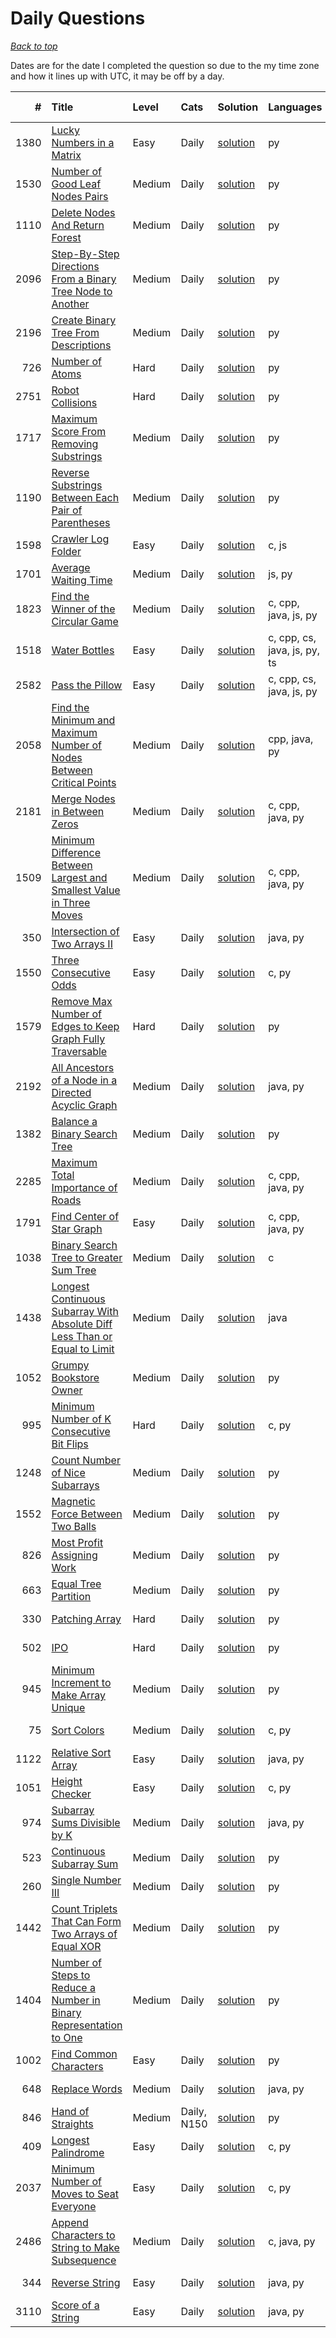 # Daily Questions

*[Back to top](<../README.md>)*

Dates are for the date I completed the question so due to the my time zone and how it lines up with UTC, it may be off by a day.

|    # | Title                                                                                                                                                                                    | Level   | Cats        | Solution                                                                                           | Languages                    | Date Complete   |
|-----:|:-----------------------------------------------------------------------------------------------------------------------------------------------------------------------------------------|:--------|:------------|:---------------------------------------------------------------------------------------------------|:-----------------------------|:----------------|
| 1380 | [Lucky Numbers in a Matrix](<https://leetcode.com/problems/lucky-numbers-in-a-matrix>)                                                                                                   | Easy    | Daily       | [solution](<_1380. Lucky Numbers in a Matrix.md>)                                                  | py                           | Jul 19, 2024    |
| 1530 | [Number of Good Leaf Nodes Pairs](<https://leetcode.com/problems/number-of-good-leaf-nodes-pairs>)                                                                                       | Medium  | Daily       | [solution](<_1530. Number of Good Leaf Nodes Pairs.md>)                                            | py                           | Jul 18, 2024    |
| 1110 | [Delete Nodes And Return Forest](<https://leetcode.com/problems/delete-nodes-and-return-forest>)                                                                                         | Medium  | Daily       | [solution](<_1110. Delete Nodes And Return Forest.md>)                                             | py                           | Jul 17, 2024    |
| 2096 | [Step-By-Step Directions From a Binary Tree Node to Another](<https://leetcode.com/problems/step-by-step-directions-from-a-binary-tree-node-to-another>)                                 | Medium  | Daily       | [solution](<_2096. Step-By-Step Directions From a Binary Tree Node to Another.md>)                 | py                           | Jul 16, 2024    |
| 2196 | [Create Binary Tree From Descriptions](<https://leetcode.com/problems/create-binary-tree-from-descriptions>)                                                                             | Medium  | Daily       | [solution](<_2196. Create Binary Tree From Descriptions.md>)                                       | py                           | Jul 15, 2024    |
|  726 | [Number of Atoms](<https://leetcode.com/problems/number-of-atoms>)                                                                                                                       | Hard    | Daily       | [solution](<_726. Number of Atoms.md>)                                                             | py                           | Jul 14, 2024    |
| 2751 | [Robot Collisions](<https://leetcode.com/problems/robot-collisions>)                                                                                                                     | Hard    | Daily       | [solution](<_2751. Robot Collisions.md>)                                                           | py                           | Jul 13, 2024    |
| 1717 | [Maximum Score From Removing Substrings](<https://leetcode.com/problems/maximum-score-from-removing-substrings>)                                                                         | Medium  | Daily       | [solution](<_1717. Maximum Score From Removing Substrings.md>)                                     | py                           | Jul 12, 2024    |
| 1190 | [Reverse Substrings Between Each Pair of Parentheses](<https://leetcode.com/problems/reverse-substrings-between-each-pair-of-parentheses>)                                               | Medium  | Daily       | [solution](<_1190. Reverse Substrings Between Each Pair of Parentheses.md>)                        | py                           | Jul 11, 2024    |
| 1598 | [Crawler Log Folder](<https://leetcode.com/problems/crawler-log-folder>)                                                                                                                 | Easy    | Daily       | [solution](<_1598. Crawler Log Folder.md>)                                                         | c, js                        | Jul 10, 2024    |
| 1701 | [Average Waiting Time](<https://leetcode.com/problems/average-waiting-time>)                                                                                                             | Medium  | Daily       | [solution](<_1701. Average Waiting Time.md>)                                                       | js, py                       | Jul 09, 2024    |
| 1823 | [Find the Winner of the Circular Game](<https://leetcode.com/problems/find-the-winner-of-the-circular-game>)                                                                             | Medium  | Daily       | [solution](<_1823. Find the Winner of the Circular Game.md>)                                       | c, cpp, java, js, py         | Jul 08, 2024    |
| 1518 | [Water Bottles](<https://leetcode.com/problems/water-bottles>)                                                                                                                           | Easy    | Daily       | [solution](<_1518. Water Bottles.md>)                                                              | c, cpp, cs, java, js, py, ts | Jul 07, 2024    |
| 2582 | [Pass the Pillow](<https://leetcode.com/problems/pass-the-pillow>)                                                                                                                       | Easy    | Daily       | [solution](<_2582. Pass the Pillow.md>)                                                            | c, cpp, cs, java, js, py     | Jul 06, 2024    |
| 2058 | [Find the Minimum and Maximum Number of Nodes Between Critical Points](<https://leetcode.com/problems/find-the-minimum-and-maximum-number-of-nodes-between-critical-points>)             | Medium  | Daily       | [solution](<_2058. Find the Minimum and Maximum Number of Nodes Between Critical Points.md>)       | cpp, java, py                | Jul 05, 2024    |
| 2181 | [Merge Nodes in Between Zeros](<https://leetcode.com/problems/merge-nodes-in-between-zeros>)                                                                                             | Medium  | Daily       | [solution](<_2181. Merge Nodes in Between Zeros.md>)                                               | c, cpp, java, py             | Jul 04, 2024    |
| 1509 | [Minimum Difference Between Largest and Smallest Value in Three Moves](<https://leetcode.com/problems/minimum-difference-between-largest-and-smallest-value-in-three-moves>)             | Medium  | Daily       | [solution](<_1509. Minimum Difference Between Largest and Smallest Value in Three Moves.md>)       | c, cpp, java, py             | Jul 03, 2024    |
|  350 | [Intersection of Two Arrays II](<https://leetcode.com/problems/intersection-of-two-arrays-ii>)                                                                                           | Easy    | Daily       | [solution](<_350. Intersection of Two Arrays II.md>)                                               | java, py                     | Jul 02, 2024    |
| 1550 | [Three Consecutive Odds](<https://leetcode.com/problems/three-consecutive-odds>)                                                                                                         | Easy    | Daily       | [solution](<_1550. Three Consecutive Odds.md>)                                                     | c, py                        | Jul 01, 2024    |
| 1579 | [Remove Max Number of Edges to Keep Graph Fully Traversable](<https://leetcode.com/problems/remove-max-number-of-edges-to-keep-graph-fully-traversable>)                                 | Hard    | Daily       | [solution](<_1579. Remove Max Number of Edges to Keep Graph Fully Traversable.md>)                 | py                           | Jun 30, 2024    |
| 2192 | [All Ancestors of a Node in a Directed Acyclic Graph](<https://leetcode.com/problems/all-ancestors-of-a-node-in-a-directed-acyclic-graph>)                                               | Medium  | Daily       | [solution](<_2192. All Ancestors of a Node in a Directed Acyclic Graph.md>)                        | java, py                     | Jun 29, 2024    |
| 1382 | [Balance a Binary Search Tree](<https://leetcode.com/problems/balance-a-binary-search-tree>)                                                                                             | Medium  | Daily       | [solution](<_1382. Balance a Binary Search Tree.md>)                                               | py                           | Jun 29, 2024    |
| 2285 | [Maximum Total Importance of Roads](<https://leetcode.com/problems/maximum-total-importance-of-roads>)                                                                                   | Medium  | Daily       | [solution](<_2285. Maximum Total Importance of Roads.md>)                                          | c, cpp, java, py             | Jun 28, 2024    |
| 1791 | [Find Center of Star Graph](<https://leetcode.com/problems/find-center-of-star-graph>)                                                                                                   | Easy    | Daily       | [solution](<_1791. Find Center of Star Graph.md>)                                                  | c, cpp, java, py             | Jun 27, 2024    |
| 1038 | [Binary Search Tree to Greater Sum Tree](<https://leetcode.com/problems/binary-search-tree-to-greater-sum-tree>)                                                                         | Medium  | Daily       | [solution](<_1038. Binary Search Tree to Greater Sum Tree.md>)                                     | c                            | Jun 26, 2024    |
| 1438 | [Longest Continuous Subarray With Absolute Diff Less Than or Equal to Limit](<https://leetcode.com/problems/longest-continuous-subarray-with-absolute-diff-less-than-or-equal-to-limit>) | Medium  | Daily       | [solution](<_1438. Longest Continuous Subarray With Absolute Diff Less Than or Equal to Limit.md>) | java                         | Jun 24, 2024    |
| 1052 | [Grumpy Bookstore Owner](<https://leetcode.com/problems/grumpy-bookstore-owner>)                                                                                                         | Medium  | Daily       | [solution](<_1052. Grumpy Bookstore Owner.md>)                                                     | py                           | Jun 24, 2024    |
|  995 | [Minimum Number of K Consecutive Bit Flips](<https://leetcode.com/problems/minimum-number-of-k-consecutive-bit-flips>)                                                                   | Hard    | Daily       | [solution](<_995. Minimum Number of K Consecutive Bit Flips.md>)                                   | c, py                        | Jun 24, 2024    |
| 1248 | [Count Number of Nice Subarrays](<https://leetcode.com/problems/count-number-of-nice-subarrays>)                                                                                         | Medium  | Daily       | [solution](<_1248. Count Number of Nice Subarrays.md>)                                             | py                           | Jun 22, 2024    |
| 1552 | [Magnetic Force Between Two Balls](<https://leetcode.com/problems/magnetic-force-between-two-balls>)                                                                                     | Medium  | Daily       | [solution](<_1552. Magnetic Force Between Two Balls.md>)                                           | py                           | Jun 20, 2024    |
|  826 | [Most Profit Assigning Work](<https://leetcode.com/problems/most-profit-assigning-work>)                                                                                                 | Medium  | Daily       | [solution](<_826. Most Profit Assigning Work.md>)                                                  | py                           | Jun 18, 2024    |
|  663 | [Equal Tree Partition](<https://leetcode.com/problems/equal-tree-partition>)                                                                                                             | Medium  | Daily       | [solution](<_663. Equal Tree Partition.md>)                                                        | py                           | Jun 17, 2024    |
|  330 | [Patching Array](<https://leetcode.com/problems/patching-array>)                                                                                                                         | Hard    | Daily       | [solution](<_330. Patching Array.md>)                                                              | py                           | Jun 16, 2024    |
|  502 | [IPO](<https://leetcode.com/problems/ipo>)                                                                                                                                               | Hard    | Daily       | [solution](<_502. IPO.md>)                                                                         | py                           | Jun 15, 2024    |
|  945 | [Minimum Increment to Make Array Unique](<https://leetcode.com/problems/minimum-increment-to-make-array-unique>)                                                                         | Medium  | Daily       | [solution](<_945. Minimum Increment to Make Array Unique.md>)                                      | py                           | Jun 14, 2024    |
|   75 | [Sort Colors](<https://leetcode.com/problems/sort-colors>)                                                                                                                               | Medium  | Daily       | [solution](<_75. Sort Colors.md>)                                                                  | c, py                        | Jun 12, 2024    |
| 1122 | [Relative Sort Array](<https://leetcode.com/problems/relative-sort-array>)                                                                                                               | Easy    | Daily       | [solution](<_1122. Relative Sort Array.md>)                                                        | java, py                     | Jun 11, 2024    |
| 1051 | [Height Checker](<https://leetcode.com/problems/height-checker>)                                                                                                                         | Easy    | Daily       | [solution](<_1051. Height Checker.md>)                                                             | c, py                        | Jun 10, 2024    |
|  974 | [Subarray Sums Divisible by K](<https://leetcode.com/problems/subarray-sums-divisible-by-k>)                                                                                             | Medium  | Daily       | [solution](<_974. Subarray Sums Divisible by K.md>)                                                | java, py                     | Jun 09, 2024    |
|  523 | [Continuous Subarray Sum](<https://leetcode.com/problems/continuous-subarray-sum>)                                                                                                       | Medium  | Daily       | [solution](<_523. Continuous Subarray Sum.md>)                                                     | py                           | Jun 08, 2024    |
|  260 | [Single Number III](<https://leetcode.com/problems/single-number-iii>)                                                                                                                   | Medium  | Daily       | [solution](<_260. Single Number III.md>)                                                           | py                           | Jun 08, 2024    |
| 1442 | [Count Triplets That Can Form Two Arrays of Equal XOR](<https://leetcode.com/problems/count-triplets-that-can-form-two-arrays-of-equal-xor>)                                             | Medium  | Daily       | [solution](<_1442. Count Triplets That Can Form Two Arrays of Equal XOR.md>)                       | py                           | Jun 08, 2024    |
| 1404 | [Number of Steps to Reduce a Number in Binary Representation to One](<https://leetcode.com/problems/number-of-steps-to-reduce-a-number-in-binary-representation-to-one>)                 | Medium  | Daily       | [solution](<_1404. Number of Steps to Reduce a Number in Binary Representation to One.md>)         | py                           | Jun 08, 2024    |
| 1002 | [Find Common Characters](<https://leetcode.com/problems/find-common-characters>)                                                                                                         | Easy    | Daily       | [solution](<_1002. Find Common Characters.md>)                                                     | py                           | Jun 08, 2024    |
|  648 | [Replace Words](<https://leetcode.com/problems/replace-words>)                                                                                                                           | Medium  | Daily       | [solution](<_648. Replace Words.md>)                                                               | java, py                     | Jun 07, 2024    |
|  846 | [Hand of Straights](<https://leetcode.com/problems/hand-of-straights>)                                                                                                                   | Medium  | Daily, N150 | [solution](<_846. Hand of Straights.md>)                                                           | py                           | Jun 06, 2024    |
|  409 | [Longest Palindrome](<https://leetcode.com/problems/longest-palindrome>)                                                                                                                 | Easy    | Daily       | [solution](<_409. Longest Palindrome.md>)                                                          | c, py                        | Jun 04, 2024    |
| 2037 | [Minimum Number of Moves to Seat Everyone](<https://leetcode.com/problems/minimum-number-of-moves-to-seat-everyone>)                                                                     | Easy    | Daily       | [solution](<_2037. Minimum Number of Moves to Seat Everyone.md>)                                   | c, py                        | Jun 03, 2024    |
| 2486 | [Append Characters to String to Make Subsequence](<https://leetcode.com/problems/append-characters-to-string-to-make-subsequence>)                                                       | Medium  | Daily       | [solution](<_2486. Append Characters to String to Make Subsequence.md>)                            | c, java, py                  | Jun 03, 2024    |
|  344 | [Reverse String](<https://leetcode.com/problems/reverse-string>)                                                                                                                         | Easy    | Daily       | [solution](<_344. Reverse String.md>)                                                              | java, py                     | Jun 02, 2024    |
| 3110 | [Score of a String](<https://leetcode.com/problems/score-of-a-string>)                                                                                                                   | Easy    | Daily       | [solution](<_3110. Score of a String.md>)                                                          | java, py                     | Jun 01, 2024    |